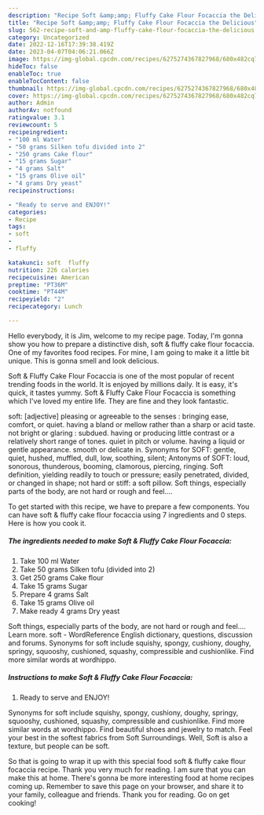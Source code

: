 ```yaml
---
description: "Recipe Soft &amp;amp; Fluffy Cake Flour Focaccia the Delicious"
title: "Recipe Soft &amp;amp; Fluffy Cake Flour Focaccia the Delicious"
slug: 562-recipe-soft-and-amp-fluffy-cake-flour-focaccia-the-delicious
category: Uncategorized
date: 2022-12-16T17:39:38.419Z
date: 2023-04-07T04:06:21.066Z
image: https://img-global.cpcdn.com/recipes/6275274367827968/680x482cq70/soft-fluffy-cake-flour-focaccia-recipe-main-photo.jpg
hideToc: false
enableToc: true
enableTocContent: false
thumbnail: https://img-global.cpcdn.com/recipes/6275274367827968/680x482cq70/soft-fluffy-cake-flour-focaccia-recipe-main-photo.jpg
cover: https://img-global.cpcdn.com/recipes/6275274367827968/680x482cq70/soft-fluffy-cake-flour-focaccia-recipe-main-photo.jpg
author: Admin
authorAv: notfound
ratingvalue: 3.1
reviewcount: 5
recipeingredient:
- "100 ml Water"
- "50 grams Silken tofu divided into 2"
- "250 grams Cake flour"
- "15 grams Sugar"
- "4 grams Salt"
- "15 grams Olive oil"
- "4 grams Dry yeast"
recipeinstructions:

- "Ready to serve and ENJOY!"
categories:
- Recipe
tags:
- soft
- 
- fluffy

katakunci: soft  fluffy 
nutrition: 226 calories
recipecuisine: American
preptime: "PT36M"
cooktime: "PT44M"
recipeyield: "2"
recipecategory: Lunch

---
```



Hello everybody, it is Jim, welcome to my recipe page. Today, I'm gonna show you how to prepare a distinctive dish, soft &amp; fluffy cake flour focaccia. One of my favorites food recipes. For mine, I am going to make it a little bit unique. This is gonna smell and look delicious.

Soft &amp; Fluffy Cake Flour Focaccia is one of the most popular of recent trending foods in the world. It is enjoyed by millions daily. It is easy, it's quick, it tastes yummy. Soft &amp; Fluffy Cake Flour Focaccia is something which I've loved my entire life. They are fine and they look fantastic.

soft: [adjective] pleasing or agreeable to the senses : bringing ease, comfort, or quiet. having a bland or mellow rather than a sharp or acid taste. not bright or glaring : subdued. having or producing little contrast or a relatively short range of tones. quiet in pitch or volume. having a liquid or gentle appearance. smooth or delicate in. Synonyms for SOFT: gentle, quiet, hushed, muffled, dull, low, soothing, silent; Antonyms of SOFT: loud, sonorous, thunderous, booming, clamorous, piercing, ringing. Soft definition, yielding readily to touch or pressure; easily penetrated, divided, or changed in shape; not hard or stiff: a soft pillow. Soft things, especially parts of the body, are not hard or rough and feel….


To get started with this recipe, we have to prepare a few components. You can have soft &amp; fluffy cake flour focaccia using 7 ingredients and 0 steps. Here is how you cook it.

<!--inarticleads1-->

##### The ingredients needed to make Soft &amp; Fluffy Cake Flour Focaccia:

1. Take 100 ml Water
1. Take 50 grams Silken tofu (divided into 2)
1. Get 250 grams Cake flour
1. Take 15 grams Sugar
1. Prepare 4 grams Salt
1. Take 15 grams Olive oil
1. Make ready 4 grams Dry yeast


Soft things, especially parts of the body, are not hard or rough and feel…. Learn more. soft - WordReference English dictionary, questions, discussion and forums. Synonyms for soft include squishy, spongy, cushiony, doughy, springy, squooshy, cushioned, squashy, compressible and cushionlike. Find more similar words at wordhippo. 

<!--inarticleads2-->

##### Instructions to make Soft &amp; Fluffy Cake Flour Focaccia:


1. Ready to serve and ENJOY!

Synonyms for soft include squishy, spongy, cushiony, doughy, springy, squooshy, cushioned, squashy, compressible and cushionlike. Find more similar words at wordhippo. Find beautiful shoes and jewelry to match. Feel your best in the softest fabrics from Soft Surroundings. Well, Soft is also a texture, but people can be soft. 

So that is going to wrap it up with this special food soft &amp; fluffy cake flour focaccia recipe. Thank you very much for reading. I am sure that you can make this at home. There's gonna be more interesting food at home recipes coming up. Remember to save this page on your browser, and share it to your family, colleague and friends. Thank you for reading. Go on get cooking!
